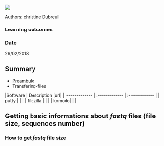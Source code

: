 ![](http://www.southgreen.fr/sites/southgreen.fr/themes/southgreen/logo.png)

Authors: christine Dubreuil

### Learning outcomes

### Date
26/02/2018



## Summary

- [Preambule](#premabule)
- [Transfering-files](#practice-1)


<a name="premabule"></a>
|Software  | Description |url|
| :------------- | :------------- | :------------- |
| putty |    | |
| filezilla |    | |
| komodo|    | |

<a name="practice-1"></a>
## Getting basic informations about _fastq_ files (file size, sequences number)

### How to get _fastq_ file size
